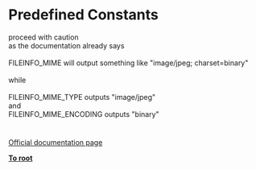 # Predefined Constants



proceed with caution<br>as the documentation already says <br>        <br>FILEINFO_MIME will output something like "image/jpeg; charset=binary"<br>        <br>while<br>        <br>FILEINFO_MIME_TYPE outputs  "image/jpeg"<br>and<br>FILEINFO_MIME_ENCODING outputs  "binary"  

#

[Official documentation page](https://www.php.net/manual/en/fileinfo.constants.php)

**[To root](/README.md)**